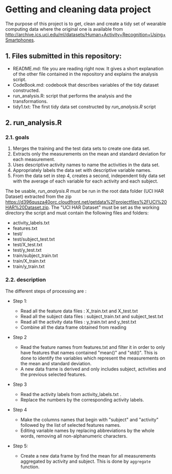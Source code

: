 # Getting and cleaning data project

The purpose of this project is to get, clean and create a tidy set of wearable computing data where the original one is available from http://archive.ics.uci.edu/ml/datasets/Human+Activity+Recognition+Using+Smartphones.

## 1. Files submitted in this repository:
* README.md: file you are reading right now. It gives a short explanation of the other file contained in the repository and explains the analysis script.
* CodeBook.md: codebook that describes variables of the tidy dataset constructed.
* run_analysis.R: script that performs the analysis and the transformations.
* tidy1.txt: The first tidy data set constructed by *run_analysis.R* script


## 2. run_analysis.R 
### 2.1. goals
1. Merges the training and the test data sets to create one data set.
2. Extracts only the measurements on the mean and standard deviation for each measurement. 
3. Uses descriptive activity names to name the activities in the data set.
4. Appropriately labels the data set with descriptive variable names.
5. From the data set in step 4, creates a second, independent tidy data set with the average of each variable for each activity and each subject.

The be usable, *run_analysis.R* must be run in the root data folder (UCI HAR Dataset) extracted from the zip https://d396qusza40orc.cloudfront.net/getdata%2Fprojectfiles%2FUCI%20HAR%20Dataset.zip.
The "UCI HAR Dataset" must be set as the working directory the script and must contain the following files and folders:
- activity_labels.txt
- features.txt
- test/
- test/subject_test.txt
- test/X\_test.txt
- test/y\_test.txt
- train/subject\_train.txt
- train/X\_train.txt
- train/y\_train.txt

### 2.2. description
The different steps of processing are :

* Step 1: 
  * Read all the feature data files : X\_train.txt and X\_test.txt
  * Read all the subject data files : subject\_train.txt and subject\_test.txt
  * Read all the activity data files : y\_train.txt and y\_test.txt
  * Combine all the data frame obtained from reading

* Step 2
  * Read the feature names from features.txt and filter it in order to only have features that names contained "mean()" and "std()". This is done to identify the variables which represent the measurements on the mean and standard deviation.
  * A new data frame is derived and only includes subject, activities and the previous selected features.
  
* Step 3
  * Read the activity labels from activity_labels.txt .
  * Replace the numbers by the corresponding activity labels.

* Step 4
  * Make the columns names that begin with "subject" and "activity" followed by the list of selected features names.
  * Editing variable names by replacing abbreviations by the whole words, removing all non-alphanumeric characters.
  
* Step 5:
  * Create a new data frame by find the mean for all measurements aggregated by activity and subject. This is done by `aggregate` function.
